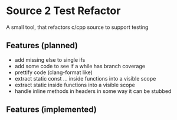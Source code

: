 # Source 2 Test Refactor

A small tool, that refactors c/cpp source to support testing

## Features (planned)

  - add missing else to single ifs
  - add some code to see if a while has branch coverage
  - prettify code (clang-format like)
  - extract static const <type>... inside functions into a visible scope
  - extract static <type> inside functions into a visible scope
  - handle inline methods in headers in some way it can be stubbed

## Features (implemented)

